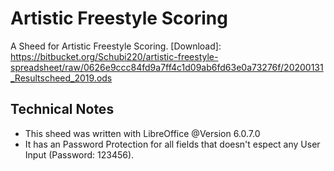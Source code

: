 # Artistic Freestyle Scoring #
A Sheed for Artistic Freestyle Scoring. 
[Download]: https://bitbucket.org/Schubi220/artistic-freestyle-spreadsheet/raw/0626e9ccc84fd9a7ff4c1d09ab6fd63e0a73276f/20200131_Resultscheed_2019.ods


## Technical Notes ##
* This sheed was written with LibreOffice @Version 6.0.7.0
* It has an Password Protection for all fields that doesn't espect any User Input (Password: 123456).
